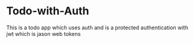 # Todo-with-Auth
This is a todo app which uses auth and is a protected authentication with jwt which is jason web tokens
